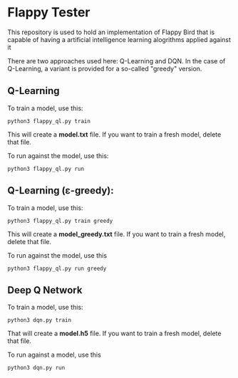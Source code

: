 # Flappy Tester

This repository is used to hold an implementation of Flappy Bird that is capable of having a artificial intelligence learning alogrithms applied against it 

There are two approaches used here: Q-Learning and DQN. In the case of Q-Learning, a variant is provided for a so-called "greedy" version.

## Q-Learning

To train a model, use this:

    python3 flappy_ql.py train

This will create a **model.txt** file. If you want to train a fresh model, delete that file.

To run against the model, use this:

    python3 flappy_ql.py run

## Q-Learning (ε-greedy):

To train a model, use this:

    python3 flappy_ql.py train greedy

This will create a **model_greedy.txt** file. If you want to train a fresh model, delete that file.

To run against the model, use this

    python3 flappy_ql.py run greedy

## Deep Q Network

To train a model, use this:

    python3 dqn.py train

That will create a **model.h5** file. If you want to train a fresh model, delete that file.

To run against a model, use this

    python3 dqn.py run
